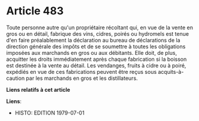 # Article 483

Toute personne autre qu'un propriétaire récoltant qui, en vue de la vente en gros ou en détail, fabrique des vins, cidres,
poirés ou hydromels est tenue d'en faire préalablement la déclaration au bureau de déclarations de la direction générale des
impôts et de se soumettre à toutes les obligations imposées aux marchands en gros ou aux débitants. Elle doit, de plus,
acquitter les droits immédiatement après chaque fabrication si la boisson est destinée à la vente au détail. Les vendanges,
fruits à cidre ou à poiré, expédiés en vue de ces fabrications peuvent être reçus sous acquits-à-caution par les marchands en
gros et les distillateurs.

**Liens relatifs à cet article**

**Liens**:

  - HISTO: EDITION 1979-07-01
